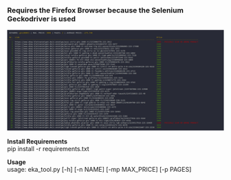<h3>Requires the Firefox Browser because the Selenium Geckodriver is used</h3>

![Preview Screenshot](./preview.png "Preview")

**Install Requirements**<br>
pip install -r requirements.txt

**Usage**<br>
usage: eka_tool.py [-h] [-n NAME] [-mp MAX_PRICE] [-p PAGES]
